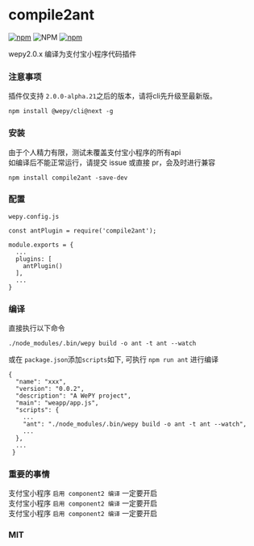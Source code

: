 # compile2ant
[![npm](https://img.shields.io/npm/v/compile2ant)](https://www.npmjs.com/package/compile2ant)
![NPM](https://img.shields.io/npm/l/compile2ant)
[![npm](https://img.shields.io/npm/dy/compile2ant)](https://www.npmjs.com/package/compile2ant)

wepy2.0.x 编译为支付宝小程序代码插件

### 注意事项
插件仅支持 `2.0.0-alpha.21`之后的版本，请将cli先升级至最新版。

`npm install @wepy/cli@next -g`

### 安装

由于个人精力有限，测试未覆盖支付宝小程序的所有api  
如编译后不能正常运行，请提交 issue 或直接 pr，会及时进行兼容

```
npm install compile2ant -save-dev
```

### 配置

`wepy.config.js`
```
const antPlugin = require('compile2ant');

module.exports = {
  ...
  plugins: [
    antPlugin()
  ],
  ...
}

```

### 编译

直接执行以下命令
```
./node_modules/.bin/wepy build -o ant -t ant --watch
```
或在 `package.json`添加`scripts`如下, 可执行 `npm run ant` 进行编译
```
{
  "name": "xxx",
  "version": "0.0.2",
  "description": "A WePY project",
  "main": "weapp/app.js",
  "scripts": {
    ...
    "ant": "./node_modules/.bin/wepy build -o ant -t ant --watch",
    ...
  },
  ...
 }
```
### 重要的事情

支付宝小程序 `启用 component2 编译` 一定要开启  
支付宝小程序 `启用 component2 编译` 一定要开启  
支付宝小程序 `启用 component2 编译` 一定要开启  

### MIT
